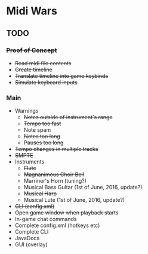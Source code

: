 # Midi Wars

## TODO

### ~~Proof of Concept~~
* ~~Read midi file contents~~
* ~~Create timeline~~
* ~~Translate timeline into game keybinds~~
* ~~Simulate keyboard inputs~~

### Main
* Warnings
  * ~~Notes outside of instrument's range~~
  * ~~Tempo too fast~~
  * Note spam
  * ~~Notes too long~~
  * ~~Pauses too long~~
* ~~Tempo changes in multiple tracks~~
* ~~SMPTE~~
* Instruments
  * ~~Flute~~
  * ~~Magnanimous Choir Bell~~
  * Marriner's Horn (tuning?)
  * Musical Bass Guitar (1st of June, 2016, update?)
  * ~~Musical Harp~~
  * Musical Lute (1st of June, 2016, update?)
* ~~CLI (config.xml)~~
* ~~Open game window when playback starts~~
* In-game chat commands
* Complete config.xml (hotkeys etc)
* Complete CLI
* JavaDocs
* GUI (overlay)
